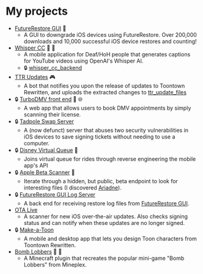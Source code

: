 # My projects

- [FutureRestore GUI](https://github.com/CoocooFroggy/FutureRestore-GUI) 📲
	- A GUI to downgrade iOS devices using FutureRestore. Over 200,000 downloads and 10,000 successful iOS device restores and counting!
- [Whisper CC](https://github.com/CoocooFroggy/whisper_cc) 🎥 📱
	- A mobile application for Deaf/HoH people that generates captions for YouTube videos using OpenAI's Whisper AI.
	- 🔒 [whisper_cc_backend](https://github.com/CoocooFroggy/whisper_cc_backend)
- [TTR Updates](https://github.com/CoocooFroggy/ttr_updates_bot) 🎮
	- A bot that notifies you upon the release of updates to Toontown Rewritten, and uploads the extracted changes to [ttr_update_files](https://github.com/CoocooFroggy/ttr_update_files)
- 🔒 [TurboDMV front end](https://github.com/CoocooFroggy/dmv_scraper_app) 🚗 🌐
	- A web app that allows users to book DMV appointments by simply scanning their license.
- 🔒 [Tadpole Swap Server](https://github.com/CoocooFroggy/TSwapS-Server)
	- A (now defunct) server that abuses two security vulnerabilities in iOS devices to save signing tickets without needing to use a computer.
- 🔒 [Disney Virtual Queue](https://github.com/CoocooFroggy/disney_virtual_queue) 🎡
	- Joins virtual queue for rides through reverse engineering the mobile app's API
- 🔒 [Apple Beta Scanner](https://github.com/CoocooFroggy/apple_beta_scanner) 
	- Iterate through a hidden, but public, beta endpoint to look for interesting files (I discovered [Ariadne](https://theapplewiki.com/wiki/Ariadne)).
- 🔒 [FutureRestore GUI Log Server](https://github.com/CoocooFroggy/futurerestore_log_server)
	- A back end for receiving restore log files from [FutureRestore GUI](https://github.com/CoocooFroggy/FutureRestore-GUI).
- [OTA Live](https://github.com/CoocooFroggy/OTA-Live)
	- A scanner for new iOS over-the-air updates. Also checks signing status and can notify when these updates are no longer signed.
- 🔒 [Make-a-Toon](https://github.com/CoocooFroggy/make_a_toon)
	- A mobile and desktop app that lets you design Toon characters from Toontown Rewritten.
- [Bomb Lobbers](https://github.com/CoocooFroggy/BombLobbers) 🧱 🧨
	- A Minecraft plugin that recreates the popular mini-game "Bomb Lobbers" from Mineplex.